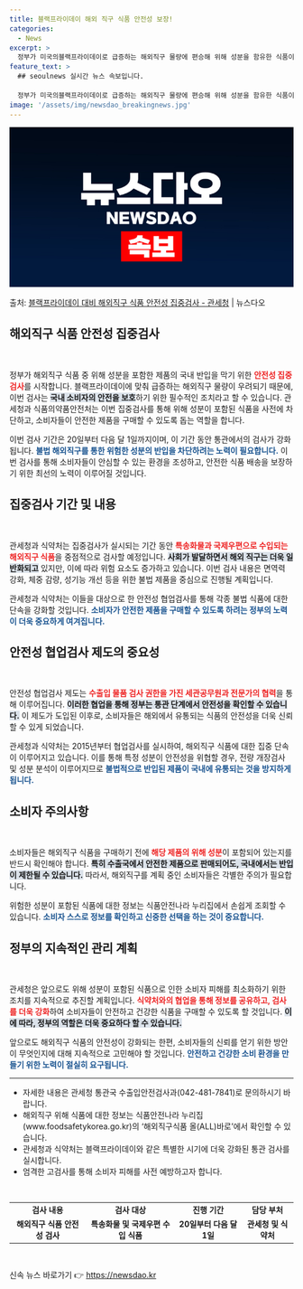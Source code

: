 ```yaml
---
title: 블랙프라이데이 해외 직구 식품 안전성 보장!
categories:
  - News
excerpt: >
  정부가 미국의블랙프라이데이로 급증하는 해외직구 물량에 편승해 위해 성분을 함유한 식품이 국내로 반입되는 것을…
feature_text: >
  ## seoulnews 실시간 뉴스 속보입니다.

  정부가 미국의블랙프라이데이로 급증하는 해외직구 물량에 편승해 위해 성분을 함유한 식품이 국내로 반입되는 것을…
image: '/assets/img/newsdao_breakingnews.jpg'
---
```


![뉴스다오 속보](/assets/img/newsdao_breakingnews.jpg)

<p>출처: <a href="https://newsdao.kr/2582" rel="dofollow">블랙프라이데이 대비 해외직구 식품 안전성 집중검사 - 관세청</a> | 뉴스다오</p>

<h2 data-ke-size="size26">해외직구 식품 안전성 집중검사</h2>

<p data-ke-size="size16">&nbsp;</p>

정부가 해외직구 식품 중 위해 성분을 포함한 제품의 국내 반입을 막기 위한 <b><span style="color: #ee2323;">안전성 집중검사</span></b>를 시작합니다. 블랙프라이데이에 맞춰 급증하는 해외직구 물량이 우려되기 때문에, 이번 검사는 <b><span style="background-color: #21538527;">국내 소비자의 안전을 보호</span></b>하기 위한 필수적인 조치라고 할 수 있습니다. 관세청과 식품의약품안전처는 이번 집중검사를 통해 위해 성분이 포함된 식품을 사전에 차단하고, 소비자들이 안전한 제품을 구매할 수 있도록 돕는 역할을 합니다. 

이번 검사 기간은 20일부터 다음 달 1일까지이며, 이 기간 동안 통관에서의 검사가 강화됩니다. <b><span style="color: #1a5490;">불법 해외직구를 통한 위험한 성분의 반입을 차단하려는 노력이 필요합니다.</span></b> 이번 검사를 통해 소비자들이 안심할 수 있는 환경을 조성하고, 안전한 식품 배송을 보장하기 위한 최선의 노력이 이루어질 것입니다. 

<h2 data-ke-size="size26">집중검사 기간 및 내용</h2>

<p data-ke-size="size16">&nbsp;</p>

관세청과 식약처는 집중검사가 실시되는 기간 동안 <b><span style="color: #ee2323;">특송화물과 국제우편으로 수입되는 해외직구 식품</span></b>을 중점적으로 검사할 예정입니다. <b><span style="background-color: #21538527;">사회가 발달하면서 해외 직구는 더욱 일반화되고</span></b> 있지만, 이에 따라 위험 요소도 증가하고 있습니다. 이번 검사 내용은 면역력 강화, 체중 감량, 성기능 개선 등을 위한 불법 제품을 중심으로 진행될 계획입니다. 

관세청과 식약처는 이들을 대상으로 한 안전성 협업검사를 통해 각종 불법 식품에 대한 단속을 강화할 것입니다. <b><span style="color: #1a5490;">소비자가 안전한 제품을 구매할 수 있도록 하려는 정부의 노력이 더욱 중요하게 여겨집니다.</span></b> 

<h2 data-ke-size="size26">안전성 협업검사 제도의 중요성</h2>

<p data-ke-size="size16">&nbsp;</p>

안전성 협업검사 제도는 <b><span style="color: #ee2323;">수출입 물품 검사 권한을 가진 세관공무원과 전문가의 협력</span></b>을 통해 이루어집니다. <b><span style="background-color: #21538527;">이러한 협업을 통해 정부는 통관 단계에서 안전성을 확인할 수 있습니다.</span></b> 이 제도가 도입된 이후로, 소비자들은 해외에서 유통되는 식품의 안전성을 더욱 신뢰할 수 있게 되었습니다. 

관세청과 식약처는 2015년부터 협업검사를 실시하여, 해외직구 식품에 대한 집중 단속이 이루어지고 있습니다. 이를 통해 특정 성분이 안전성을 위협할 경우, 전량 개장검사 및 성분 분석이 이루어지므로 <b><span style="color: #1a5490;">불법적으로 반입된 제품이 국내에 유통되는 것을 방지하게 됩니다.</span></b> 

<h2 data-ke-size="size26">소비자 주의사항</h2>

<p data-ke-size="size16">&nbsp;</p>

소비자들은 해외직구 식품을 구매하기 전에 <b><span style="color: #ee2323;">해당 제품의 위해 성분</span></b>이 포함되어 있는지를 반드시 확인해야 합니다. <b><span style="background-color: #21538527;">특히 수출국에서 안전한 제품으로 판매되어도, 국내에서는 반입이 제한될 수 있습니다.</span></b> 따라서, 해외직구를 계획 중인 소비자들은 각별한 주의가 필요합니다. 

위험한 성분이 포함된 식품에 대한 정보는 식품안전나라 누리집에서 손쉽게 조회할 수 있습니다. <b><span style="color: #1a5490;">소비자 스스로 정보를 확인하고 신중한 선택을 하는 것이 중요합니다.</span></b> 

<h2 data-ke-size="size26">정부의 지속적인 관리 계획</h2>

<p data-ke-size="size16">&nbsp;</p>

관세청은 앞으로도 위해 성분이 포함된 식품으로 인한 소비자 피해를 최소화하기 위한 조치를 지속적으로 추진할 계획입니다. <b><span style="color: #ee2323;">식약처와의 협업을 통해 정보를 공유하고, 검사를 더욱 강화</span></b>하여 소비자들이 안전하고 건강한 식품을 구매할 수 있도록 할 것입니다. <b><span style="background-color: #21538527;">이에 따라, 정부의 역할은 더욱 중요하다 할 수 있습니다.</span></b>

앞으로도 해외직구 식품의 안전성이 강화되는 한편, 소비자들의 신뢰를 얻기 위한 방안이 무엇인지에 대해 지속적으로 고민해야 할 것입니다. <b><span style="color: #1a5490;">안전하고 건강한 소비 환경을 만들기 위한 노력이 절실히 요구됩니다.</span></b> 

<hr>
<ul>
<li>자세한 내용은 관세청 통관국 수출입안전검사과(042-481-7841)로 문의하시기 바랍니다.</li>
<li>해외직구 위해 식품에 대한 정보는 식품안전나라 누리집(www.foodsafetykorea.go.kr)의 ‘해외직구식품 올(ALL)바로’에서 확인할 수 있습니다.</li>
<li>관세청과 식약처는 블랙프라이데이와 같은 특별한 시기에 더욱 강화된 통관 검사를 실시합니다.</li>
<li>엄격한 고검사를 통해 소비자 피해를 사전 예방하고자 합니다.</li>
</ul>
<p data-ke-size="size16">&nbsp;</p>

<table style="width:100%">
<tr>
<td style="text-align: center; height: 17px;"><b>검사 내용</b></td>
<td style="text-align: center; height: 17px;"><b>검사 대상</b></td>
<td style="text-align: center; height: 17px;"><b>진행 기간</b></td>
<td style="text-align: center; height: 17px;"><b>담당 부처</b></td>
</tr>
<tr>
<td style="text-align: center; height: 17px;"><b>해외직구 식품 안전성 검사</b></td>
<td style="text-align: center; height: 17px;"><b>특송화물 및 국제우편 수입 식품</b></td>
<td style="text-align: center; height: 17px;"><b>20일부터 다음 달 1일</b></td>
<td style="text-align: center; height: 17px;"><b>관세청 및 식약처</b></td>
</tr>
</table>
<p data-ke-size="size16">&nbsp;</p> 

신속 뉴스 바로가기 👉 <a href="https://newsdao.kr" rel="dofollow">https://newsdao.kr</a>


